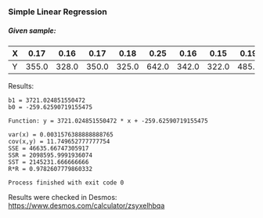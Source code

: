 ### Simple Linear Regression 

##### Given sample: 

 X | 0.17 | 0.16 | 0.17 | 0.18 | 0.25 | 0.16 | 0.15 | 0.19 | 0.21 | 0.15 | 0.18 | 0.28 | 0.16 | 0.2 | 0.23 | 0.29 | 0.12 | 0.26 | 0.25 | 0.27 | 0.18 | 0.16 | 0.17 | 0.16 | 0.17 | 0.18 | 0.17 | 0.18 | 0.17 | 0.15 | 0.17 | 0.32 | 0.32 | 0.15 | 0.16 | 0.16 | 0.23 | 0.23 | 0.17 | 0.33 | 0.25 | 0.35 | 0.18 | 0.25 | 0.25 | 0.15 | 0.26 | 0.15
  --- |--- | --- | --- | --- | --- | --- | --- | --- | --- | --- | --- | --- | --- | --- | --- | --- | --- | --- | --- | --- | --- | --- | --- | --- | --- | --- | --- | --- | --- | --- | --- | --- | --- | --- | --- | --- | --- | --- | --- | --- | --- | --- | --- | --- | --- | --- | --- | --- 
 Y | 355.0 | 328.0 | 350.0 | 325.0 | 642.0 | 342.0 | 322.0 | 485.0 | 483.0 | 323.0 | 462.0 | 823.0 | 336.0 | 498.0 | 595.0 | 860.0 | 223.0 | 663.0 | 750.0 | 720.0 | 468.0 | 345.0 | 352.0 | 332.0 | 353.0 | 438.0 | 318.0 | 419.0 | 346.0 | 315.0 | 350.0 | 918.0 | 919.0 | 298.0 | 339.0 | 338.0 | 595.0 | 553.0 | 345.0 | 945.0 | 655.0 | 1086.0 | 443.0 | 678.0 | 675.0 | 287.0 | 693.0 | 316.0 | 

Results:
```textmate
b1 = 3721.024851550472
b0 = -259.62590719155475

Function: y = 3721.024851550472 * x + -259.62590719155475

var(x) = 0.0031576388888888765
cov(x,y) = 11.749652777777754
SSE = 46635.66747305917
SSR = 2098595.9991936074
SST = 2145231.666666666
R*R = 0.9782607779860332

Process finished with exit code 0
```

Results were checked in Desmos: https://www.desmos.com/calculator/zsyxelhbqa
